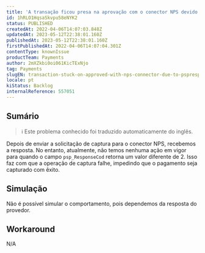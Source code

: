 ```yaml
---
title: 'A transação ficou presa na aprovação com o conector NPS devido ao psp_ResponseCod na resposta da liquidação'
id: 1hRLO1HqsaSkvpu58eNYK2
status: PUBLISHED
createdAt: 2022-04-06T14:07:03.848Z
updatedAt: 2023-05-12T22:38:01.160Z
publishedAt: 2023-05-12T22:38:01.160Z
firstPublishedAt: 2022-04-06T14:07:04.301Z
contentType: knownIssue
productTeam: Payments
author: 2mXZkbi0oi061KicTExNjo
tag: Payments
slugEN: transaction-stuck-on-approved-with-nps-connector-due-to-pspresponsecod-in-settlement-response
locale: pt
kiStatus: Backlog
internalReference: 557051
---
```


## Sumário

>ℹ️ Este problema conhecido foi traduzido automaticamente do inglês.


Depois de enviar a solicitação de captura para o conector NPS, recebemos a resposta. No entanto, atualmente, não temos nenhuma ação em vigor para quando o campo `psp_ResponseCod` retorna um valor diferente de 2. Isso faz com que a operação de captura falhe, impedindo que o pagamento seja capturado com êxito.

## Simulação


Não é possível simular o comportamento, pois dependemos da resposta do provedor.



## Workaround


N/A

